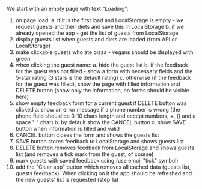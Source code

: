 We start with an empty page with text “Loading”:
1.	on page load:
a.	if it is the first load and LocalStorage is empty - we request guests and their diets and save this in LocalStorage
b.	if we already opened the app - get the list of guests from LocalStorage
2.	display guests list when guests and diets are loaded (from API or LocalStorage)
3.	make clickable guests who ate pizza - vegans should be displayed with green
4.	when clicking the guest name: 
a.	hide the guest list
b.	if the feedback for the guest was not filled - show a form with necessary fields and the 5-star rating (3 stars is the default rating)
c.	otherwise (if the feedback for the guest was filled), show the page with filled information and DELETE button (show only the information, no forms should be visible here)
5.	show empty feedback form for a current guest if DELETE button was clicked
a.	show an error message if a phone number is wrong (the phone field should be 3-10 chars length and accept numbers, +, () and a space " " char)
b.	by default show the CANCEL button
c.	show SAVE button when information is filled and valid
6.	CANCEL button closes the form and shows the guests list
7.	SAVE button stores feedback to LocalStorage and shows guests list 
8.	DELETE button removes feedback from LocalStorage and shows guests list (and removes a tick mark from the guest, of course)
9.	mark guests with saved feedback using   (use emoji "tick" symbol)
10.	add the "Clear app" button which removes all cached data (guests list, guests feedback). When clicking on it the app should be refreshed and the new guests' list is requested (step 1a)
